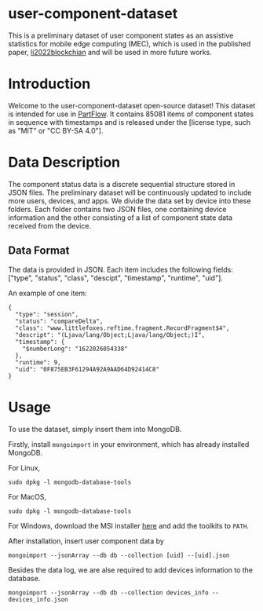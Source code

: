 # user-component-dataset

This is a preliminary dataset of user component states as an assistive statistics for mobile edge computing (MEC), which is used in the published paper, [li2022blockchian](https://ieeexplore.ieee.org/document/9951342g) and will be used in more future works.

# Introduction

Welcome to the user-component-dataset open-source dataset! This dataset is intended for use in [PartFlow](https://github.com/liminghao0914/PartFlow). It contains 85081  items of component states in sequence with timestamps and is released under the [license type, such as "MIT" or "CC BY-SA 4.0"].

# Data Description

The component status data is a discrete sequential structure stored in JSON files. The preliminary dataset will be continuously updated to include more users, devices, and apps. 
We divide the data set by device into these folders. Each folder contains two JSON files, one containing device information and the other consisting of a list of component state data received from the device.

## Data Format

The data is provided in JSON. Each item includes the following fields: ["type", "status", "class", "descipt", "timestamp", "runtime", "uid"].

An example of one item:

    {
      "type": "session",
      "status": "compareDelta",
      "class": "www.littlefoxes.reftime.fragment.RecordFragment$4",
      "descript": "(Ljava/lang/Object;Ljava/lang/Object;)I",
      "timestamp": {
        "$numberLong": "1622026054338"
      },
      "runtime": 9,
      "uid": "0F875EB3F61294A92A9AAD64D92414C8"
    }


# Usage

To use the dataset, simply insert them into MongoDB.

Firstly, install ``mongoimport`` in your environment, which has already installed MongoDB.

For Linux,

    sudo dpkg -l mongodb-database-tools
    
For MacOS,
    
    sudo dpkg -l mongodb-database-tools
    
For Windows, download the MSI installer [here](https://www.mongodb.com/try/download/database-tools?tck=docs_databasetools) and add the toolkits to ``PATH``.


After installation, insert user component data by

    mongoimport --jsonArray --db db --collection [uid] --[uid].json
    
Besides the data log, we are alse required to add devices information to the database.

    mongoimport --jsonArray --db db --collection devices_info --devices_info.json


